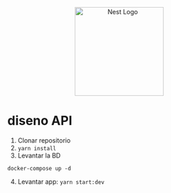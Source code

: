 <p align="center">
  <a href="http://nestjs.com/" target="blank"><img src="https://nestjs.com/img/logo-small.svg" width="200" alt="Nest Logo" /></a>
</p>

# diseno API

 1. Clonar repositorio
 2. ```yarn install```
 3. Levantar la BD
 ```
 docker-compose up -d
 ```
 4. Levantar app: ```yarn start:dev``` 